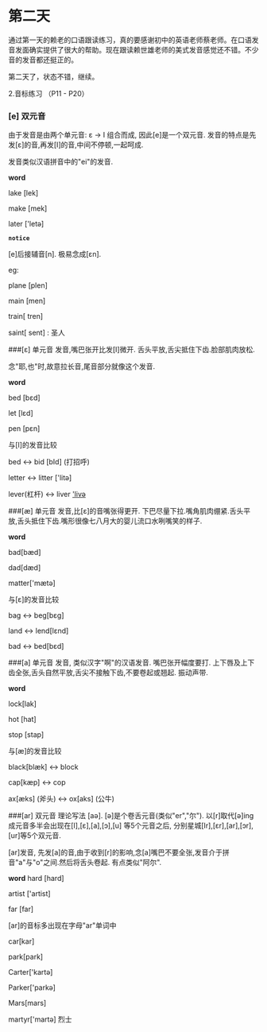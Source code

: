 # 第二天
通过第一天的赖老的口语跟读练习，真的要感谢初中的英语老师蔡老师。在口语发音发面确实提供了很大的帮助。现在跟读赖世雄老师的美式发音感觉还不错。不少音的发音都还挺正的。

第二天了，状态不错，继续。

2.音标练习 （P11 - P20）

### [e] 双元音
由于发音是由两个单元音: ε -> I 组合而成, 因此[e]是一个双元音. 发音的特点是先发[ε]的音,再发[I]的音,中间不停顿,一起呵成.

发音类似汉语拼音中的"ei"的发音.

**word**

lake [lek]

make [mek]

later ['letə]

**`notice`**

[e]后接辅音[n]. 极易念成[εn].

eg:

plane [plen]

main [men]

train[ tren]

saint[ sent] : 圣人

###[ε] 单元音
发音,嘴巴张开比发[I]微开. 舌头平放,舌尖抵住下齿.脸部肌肉放松.

念"耶,也"时,故意拉长音,尾音部分就像这个发音.

**word**

bed [bεd]

let [lεd]

pen [pεn]

与[I]的发音比较

bed <-> bid [bId] (打招呼)

letter <-> litter ['litə]

lever(杠杆) <-> liver ['livə](肝)


###[æ] 单元音
发音,比[ε]的音嘴张得更开. 下巴尽量下拉.嘴角肌肉绷紧.舌头平放,舌头抵住下齿.嘴形很像七八月大的婴儿流口水咧嘴笑的样子.

**word**

bad[bæd]

dad[dæd]

matter['mætə]

与[ε]的发音比较

bag <-> beg[bεg]

land <-> lend[lεnd]

bad <-> bed[bεd]

###[a] 单元音
发音, 类似汉字"啊"的汉语发音. 嘴巴张开幅度要打. 上下唇及上下齿全张,舌头自然平放,舌尖不接触下齿,不要卷起或翘起. 振动声带.

**word**

lock[lak]

hot [hat]

stop [stap]

与[æ]的发音比较

black[blæk] <-> block

cap[kæp] <-> cop

ax[æks] (斧头) <-> ox[aks] (公牛)

###[ar] 双元音
理论写法 [aə]. [ə]是个卷舌元音(类似"er","尔").
以[r]取代[ə]ing成元音多半会出现在[I],[ε],[a],[ɔ],[u] 等5个元音之后, 分别星城[Ir],[εr],[ar],[ɔr],[ur]等5个双元音.

[ar]发音, 先发[a]的音,由于收到[r]的影响,念[a]嘴巴不要全张,发音介于拼音"a"与"o"之间.然后将舌头卷起. 有点类似"阿尔".

**word**
hard [hard]

artist ['artist]

far [far]

[ar]的音标多出现在字母"ar"单词中

car[kar]

park[park]

Carter['kartə]

Parker['parkə]

Mars[mars]

martyr['martə] 烈士

